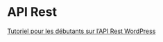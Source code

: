 # API Rest

[Tutoriel pour les débutants sur l’API Rest WordPress](https://www.hostinger.fr/tutoriels/api-rest-wordpress/)

